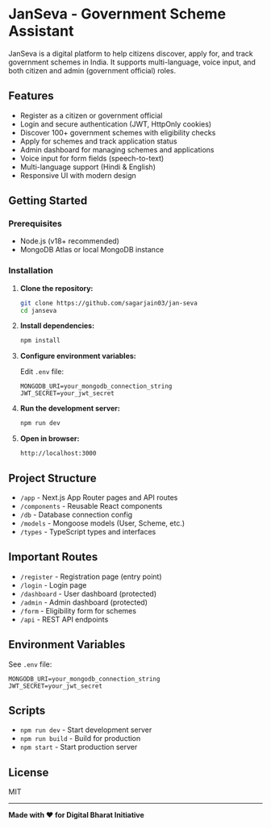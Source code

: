 # JanSeva - Government Scheme Assistant

JanSeva is a digital platform to help citizens discover, apply for, and track government schemes in India. It supports multi-language, voice input, and both citizen and admin (government official) roles.

## Features

- Register as a citizen or government official
- Login and secure authentication (JWT, HttpOnly cookies)
- Discover 100+ government schemes with eligibility checks
- Apply for schemes and track application status
- Admin dashboard for managing schemes and applications
- Voice input for form fields (speech-to-text)
- Multi-language support (Hindi & English)
- Responsive UI with modern design

## Getting Started

### Prerequisites

- Node.js (v18+ recommended)
- MongoDB Atlas or local MongoDB instance

### Installation

1. **Clone the repository:**
   ```sh
   git clone https://github.com/sagarjain03/jan-seva
   cd janseva
   ```

2. **Install dependencies:**
   ```sh
   npm install
   ```

3. **Configure environment variables:**

   Edit `.env` file:
   ```
   MONGODB_URI=your_mongodb_connection_string
   JWT_SECRET=your_jwt_secret
   ```

4. **Run the development server:**
   ```sh
   npm run dev
   ```

5. **Open in browser:**
   ```
   http://localhost:3000
   ```
  

## Project Structure

- `/app` - Next.js App Router pages and API routes
- `/components` - Reusable React components
- `/db` - Database connection config
- `/models` - Mongoose models (User, Scheme, etc.)
- `/types` - TypeScript types and interfaces

## Important Routes

- `/register` - Registration page (entry point)
- `/login` - Login page
- `/dashboard` - User dashboard (protected)
- `/admin` - Admin dashboard (protected)
- `/form` - Eligibility form for schemes
- `/api` - REST API endpoints

## Environment Variables

See `.env` file:

```
MONGODB_URI=your_mongodb_connection_string
JWT_SECRET=your_jwt_secret
```

## Scripts

- `npm run dev` - Start development server
- `npm run build` - Build for production
- `npm start` - Start production server

## License

MIT

---

**Made with ❤️ for Digital Bharat Initiative**